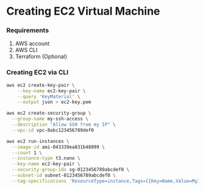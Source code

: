 # Creating EC2 Virtual Machine

### Requirements

1. AWS account
2. AWS CLI
3. Terraform (Optional)

### Creating EC2 via CLI

```sh
aws ec2 create-key-pair \
    --key-name ec2-key-pair \
    --query 'KeyMaterial' \
    --output json > ec2-key.pem
```

```sh
aws ec2 create-security-group \
  --group-name my-ssh-access \
  --description "Allow SSH from my IP" \
  --vpc-id vpc-0abc123456789def0
```

```sh
aws ec2 run-instances \
  --image-id ami-043339ea831b48099 \
  --count 1 \
  --instance-type t3.nano \
  --key-name ec2-key-pair \
  --security-group-ids sg-0123456789abcdef0 \
  --subnet-id subnet-0123456789abcdef0 \
  --tag-specifications 'ResourceType=instance,Tags=[{Key=Name,Value=MyInstance}]'
```